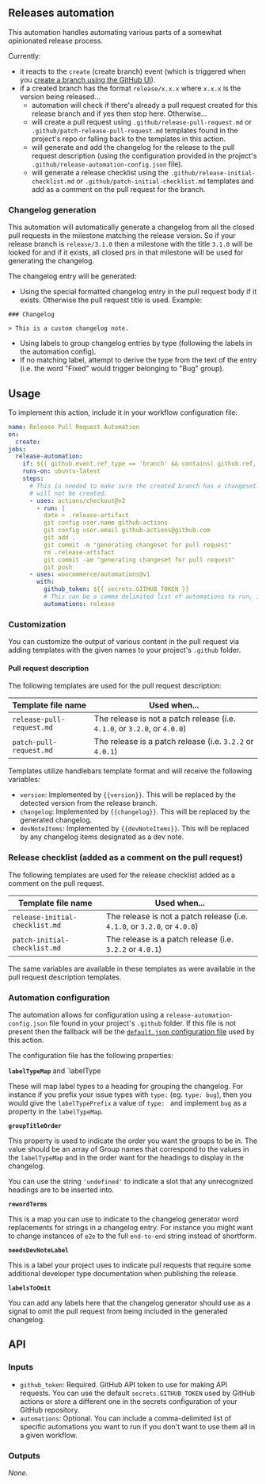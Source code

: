 ## Releases automation

This automation handles automating various parts of a somewhat opinionated release process.

Currently:

- it reacts to the `create` (create branch) event (which is triggered when you [create a branch using the GitHub UI](https://docs.github.com/en/github/collaborating-with-issues-and-pull-requests/creating-and-deleting-branches-within-your-repository#creating-a-branch)).
- if a created branch has the format `release/x.x.x` where `x.x.x` is the version being released...
  - automation will check if there's already a pull request created for this release branch and if yes then stop here. Otherwise...
  - will create a pull request using `.github/release-pull-request.md` or `.github/patch-release-pull-request.md` templates found in the project's repo or falling back to the templates in this action.
  - will generate and add the changelog for the release to the pull request description (using the configuration provided in the project's `.github/release-automation-config.json` file).
  - will generate a release checklist using the `.github/release-initial-checklist.md` or `.github/patch-initial-checklist.md` templates and add as a comment on the pull request for the branch.
  
### Changelog generation

This automation will automatically generate a changelog from all the closed pull requests in the milestone matching the release version. So if your release branch is `release/3.1.0` then a milestone with the title `3.1.0` will be looked for and if it exists, all closed prs in that milestone will be used for generating the changelog.

The changelog entry will be generated:

- Using the special formatted changelog entry in the pull request body if it exists. Otherwise the pull request title is used. Example:

```
### Changelog

> This is a custom changelog note.
```

- Using labels to group changelog entries by type (following the labels in the automation config).
- If no matching label, attempt to derive the type from the text of the entry (i.e. the word "Fixed" would trigger belonging to "Bug" group). 

## Usage

To implement this action, include it in your workflow configuration file:

```yaml
name: Release Pull Request Automation
on:
  create:
jobs:
  release-automation:
    if: ${{ github.event.ref_type == 'branch' && contains( github.ref, 'release/' ) }}
    runs-on: ubuntu-latest
    steps:
      # This is needed to make sure the created branch has a changeset. Otherwise the pull request
      # will not be created.
      - uses: actions/checkout@v2
        - run: |
          date > .release-artifact
          git config user.name github-actions
          git config user.email github-actions@github.com
          git add .
          git commit -m "generating changeset for pull request"
          rm .release-artifact
          git commit -am "generating changeset for pull request"
          git push
      - uses: woocommerce/automations@v1
        with:
          github_token: ${{ secrets.GITHUB_TOKEN }}
          # This can be a comma delimited list of automations to run, in this case we're just executing release
          automations: release
```

### Customization

You can customize the output of various content in the pull request via adding templates with the given names to your project's `.github` folder.

#### Pull request description

The following templates are used for the pull request description:

| Template file name | Used when... |
| ------------------ | ------------ |
| `release-pull-request.md` | The release is not a patch release (i.e. `4.1.0`, or `3.2.0`, or `4.0.0`)
| `patch-pull-request.md` | The release is a patch release (i.e. `3.2.2` or `4.0.1`)

Templates utilize handlebars template format and will receive the following variables:

- `version`: Implemented by `{{version}}`. This will be replaced by the detected version from the release branch.
- `changelog`: Implemented by `{{changelog}}`. This will be replaced by the generated changelog.
- `devNoteItems`: Implemented by `{{devNoteItems}}`. This will be replaced by any changelog items designated as a dev note.

### Release checklist (added as a comment on the pull request)

The following templates are used for the release checklist added as a comment on the pull request.

| Template file name | Used when... |
| ------------------ | ------------ |
| `release-initial-checklist.md` | The release is not a patch release (i.e. `4.1.0`, or `3.2.0`, or `4.0.0`)
| `patch-initial-checklist.md` | The release is a patch release (i.e. `3.2.2` or `4.0.1`)

The same variables are available in these templates as were available in the pull request description templates.

### Automation configuration

The automation allows for configuration using a `release-automation-config.json` file found in your project's `.github` folder. If this file is not present then the fallback will be the [`default.json` configuration file](./config/default.json) used by this action.

The configuration file has the following properties:

**`labelTypeMap`** and `labelType

These will map label types to a heading for grouping the changelog. For instance if you prefix your issue types with `type:` (eg. `type: bug`), then you would give the `labelTypePrefix` a value of `type: ` and implement `bug` as a property in the `labelTypeMap`.

**`groupTitleOrder`**

This property is used to indicate the order you want the groups to be in. The value should be an array of Group names that correspond to the values in the `labelTypeMap` and in the order want for the headings to display in the changelog.

You can use the string `'undefined'` to indicate a slot that any unrecognized headings are to be inserted into.

**`rewordTerms`**

This is a map you can use to indicate to the changelog generator word replacements for strings in a changelog entry. For instance you might want to change instances of `e2e` to the full `end-to-end` string instead of shortform.

**`needsDevNoteLabel`**

This is a label your project uses to indicate pull requests that require some additional developer type documentation when publishing the release.

**`labelsToOmit`**

You can add any labels here that the changelog generator should use as a signal to omit the pull request from being included in the generated changelog.

## API

### Inputs

- `github_token`: Required. GitHub API token to use for making API requests. You can use the default `secrets.GITHUB_TOKEN` used by GitHub actions or store a different one in the secrets configuration of your GitHub repository.
- `automations`: Optional. You can include a comma-delimited list of specific automations you want to run if you don't want to use them all in a given workflow.

### Outputs

_None._
